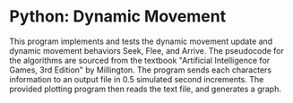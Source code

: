 # Python: Dynamic Movement
This program implements and tests the dynamic movement update and dynamic movement behaviors Seek, Flee, and Arrive.
The pseudocode for the algorithms are sourced from the textbook "Artificial Intelligence for Games, 3rd Edition" by 
Millington. The program sends each characters information to an output file in 0.5 simulated second increments. The provided plotting program then reads the text file, and generates a graph.
